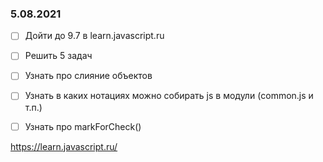 ### 5.08.2021
- [ ] Дойти до 9.7 в learn.javascript.ru
- [ ] Решить 5 задач 
- [ ] Узнать про слияние объектов
- [ ] Узнать в каких нотациях можно собирать js в модули (common.js и т.п.)
- [ ] Узнать про markForCheck() 



https://learn.javascript.ru/
